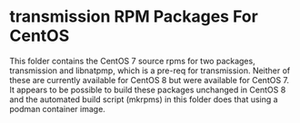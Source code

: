 #  transmission RPM Packages For CentOS

This folder contains the CentOS 7 source rpms for two packages,
transmission and libnatpmp, which is a pre-req for transmission.
Neither of these are currently available for CentOS 8 but were available
for CentOS 7.  It appears to be possible to build these packages 
unchanged in CentOS 8 and the automated build script (mkrpms) in this
folder does that using a podman container image.
